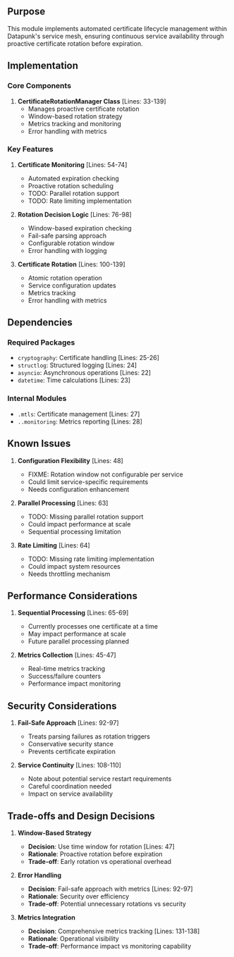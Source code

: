 ## Purpose

This module implements automated certificate lifecycle management within Datapunk's service mesh, ensuring continuous service availability through proactive certificate rotation before expiration.

## Implementation

### Core Components

1. **CertificateRotationManager Class** [Lines: 33-139]
   - Manages proactive certificate rotation
   - Window-based rotation strategy
   - Metrics tracking and monitoring
   - Error handling with metrics

### Key Features

1. **Certificate Monitoring** [Lines: 54-74]

   - Automated expiration checking
   - Proactive rotation scheduling
   - TODO: Parallel rotation support
   - TODO: Rate limiting implementation

2. **Rotation Decision Logic** [Lines: 76-98]

   - Window-based expiration checking
   - Fail-safe parsing approach
   - Configurable rotation window
   - Error handling with logging

3. **Certificate Rotation** [Lines: 100-139]
   - Atomic rotation operation
   - Service configuration updates
   - Metrics tracking
   - Error handling with metrics

## Dependencies

### Required Packages

- `cryptography`: Certificate handling [Lines: 25-26]
- `structlog`: Structured logging [Lines: 24]
- `asyncio`: Asynchronous operations [Lines: 22]
- `datetime`: Time calculations [Lines: 23]

### Internal Modules

- `.mtls`: Certificate management [Lines: 27]
- `..monitoring`: Metrics reporting [Lines: 28]

## Known Issues

1. **Configuration Flexibility** [Lines: 48]

   - FIXME: Rotation window not configurable per service
   - Could limit service-specific requirements
   - Needs configuration enhancement

2. **Parallel Processing** [Lines: 63]

   - TODO: Missing parallel rotation support
   - Could impact performance at scale
   - Sequential processing limitation

3. **Rate Limiting** [Lines: 64]
   - TODO: Missing rate limiting implementation
   - Could impact system resources
   - Needs throttling mechanism

## Performance Considerations

1. **Sequential Processing** [Lines: 65-69]

   - Currently processes one certificate at a time
   - May impact performance at scale
   - Future parallel processing planned

2. **Metrics Collection** [Lines: 45-47]
   - Real-time metrics tracking
   - Success/failure counters
   - Performance impact monitoring

## Security Considerations

1. **Fail-Safe Approach** [Lines: 92-97]

   - Treats parsing failures as rotation triggers
   - Conservative security stance
   - Prevents certificate expiration

2. **Service Continuity** [Lines: 108-110]
   - Note about potential service restart requirements
   - Careful coordination needed
   - Impact on service availability

## Trade-offs and Design Decisions

1. **Window-Based Strategy**

   - **Decision**: Use time window for rotation [Lines: 47]
   - **Rationale**: Proactive rotation before expiration
   - **Trade-off**: Early rotation vs operational overhead

2. **Error Handling**

   - **Decision**: Fail-safe approach with metrics [Lines: 92-97]
   - **Rationale**: Security over efficiency
   - **Trade-off**: Potential unnecessary rotations vs security

3. **Metrics Integration**
   - **Decision**: Comprehensive metrics tracking [Lines: 131-138]
   - **Rationale**: Operational visibility
   - **Trade-off**: Performance impact vs monitoring capability
